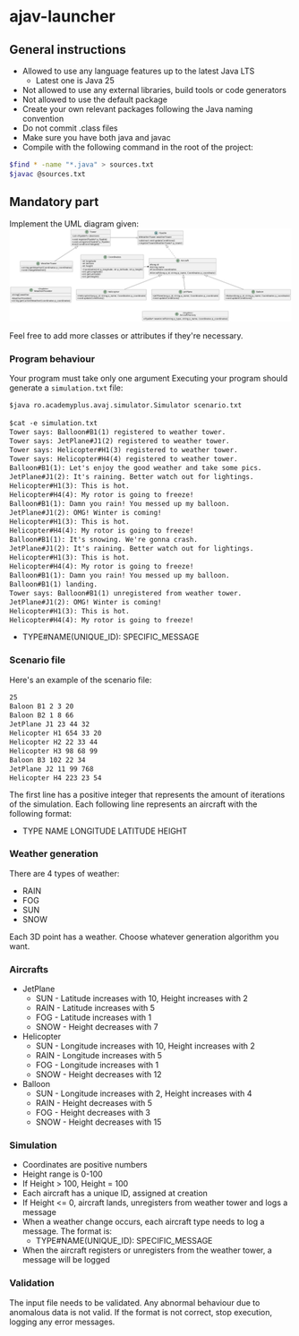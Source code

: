 <!-- markdownlint-configure-file { "MD013": { "line_length": 300 } } -->

# ajav-launcher

## General instructions

- Allowed to use any language features up to the latest Java LTS
  - Latest one is Java 25
- Not allowed to use any external libraries, build tools or code generators
- Not allowed to use the default package
- Create your own relevant packages following the Java naming convention
- Do not commit .class files
- Make sure you have both java and javac
- Compile with the following command in the root of the project:

```bash
$find * -name "*.java" > sources.txt
$javac @sources.txt
```

## Mandatory part

Implement the UML diagram given:
![UML class diagram](avaj_uml.png)

Feel free to add more classes or attributes if they're necessary.

### Program behaviour

Your program must take only one argument
Executing your program should generate a `simulation.txt` file:

```text
$java ro.academyplus.avaj.simulator.Simulator scenario.txt

$cat -e simulation.txt
Tower says: Balloon#B1(1) registered to weather tower.
Tower says: JetPlane#J1(2) registered to weather tower.
Tower says: Helicopter#H1(3) registered to weather tower.
Tower says: Helicopter#H4(4) registered to weather tower.
Balloon#B1(1): Let's enjoy the good weather and take some pics.
JetPlane#J1(2): It's raining. Better watch out for lightings.
Helicopter#H1(3): This is hot.
Helicopter#H4(4): My rotor is going to freeze!
Balloon#B1(1): Damn you rain! You messed up my balloon.
JetPlane#J1(2): OMG! Winter is coming!
Helicopter#H1(3): This is hot.
Helicopter#H4(4): My rotor is going to freeze!
Balloon#B1(1): It's snowing. We're gonna crash.
JetPlane#J1(2): It's raining. Better watch out for lightings.
Helicopter#H1(3): This is hot.
Helicopter#H4(4): My rotor is going to freeze!
Balloon#B1(1): Damn you rain! You messed up my balloon.
Balloon#B1(1) landing.
Tower says: Balloon#B1(1) unregistered from weather tower.
JetPlane#J1(2): OMG! Winter is coming!
Helicopter#H1(3): This is hot.
Helicopter#H4(4): My rotor is going to freeze!
```

- TYPE#NAME(UNIQUE_ID): SPECIFIC_MESSAGE

### Scenario file

Here's an example of the scenario file:

```shell
25
Baloon B1 2 3 20
Baloon B2 1 8 66
JetPlane J1 23 44 32
Helicopter H1 654 33 20
Helicopter H2 22 33 44
Helicopter H3 98 68 99
Baloon B3 102 22 34
JetPlane J2 11 99 768
Helicopter H4 223 23 54
```

The first line has a positive integer that represents the
amount of iterations of the simulation.
Each following line represents an aircraft with the following format:

- TYPE NAME LONGITUDE LATITUDE HEIGHT

### Weather generation

There are 4 types of weather:

- RAIN
- FOG
- SUN
- SNOW

Each 3D point has a weather.
Choose whatever generation algorithm you want.

### Aircrafts

- JetPlane
  - SUN - Latitude increases with 10, Height increases with 2
  - RAIN - Latitude increases with 5
  - FOG - Latitude increases with 1
  - SNOW - Height decreases with 7
- Helicopter
  - SUN - Longitude increases with 10, Height increases with 2
  - RAIN - Longitude increases with 5
  - FOG - Longitude increases with 1
  - SNOW - Height decreases with 12
- Balloon
  - SUN - Longitude increases with 2, Height increases with 4
  - RAIN - Height decreases with 5
  - FOG - Height decreases with 3
  - SNOW - Height decreases with 15

### Simulation

- Coordinates are positive numbers
- Height range is 0-100
- If Height > 100, Height = 100
- Each aircraft has a unique ID, assigned at creation
- If Height <= 0, aircraft lands, unregisters from weather tower and logs a message
- When a weather change occurs, each aircraft type needs to log a message. The format is:
  - TYPE#NAME(UNIQUE_ID): SPECIFIC_MESSAGE
- When the aircraft registers or unregisters from the weather tower, a message will be logged

### Validation

The input file needs to be validated.
Any abnormal behaviour due to anomalous data is not valid.
If the format is not correct, stop execution, logging any error messages.
